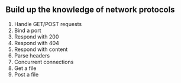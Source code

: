 ## Build up the knowledge of network protocols 
1. Handle GET/POST requests
2. Bind a port
3. Respond with 200
4. Respond with 404
5. Respond with content
6. Parse headers
7. Concurrent connections
8. Get a file
9. Post a file
